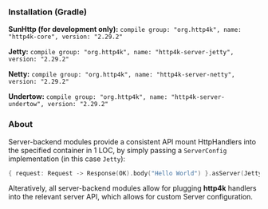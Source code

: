 ### Installation (Gradle)
**SunHttp (for development only):** ```compile group: "org.http4k", name: "http4k-core", version: "2.29.2"```

**Jetty:** ```compile group: "org.http4k", name: "http4k-server-jetty", version: "2.29.2"```

**Netty:** ```compile group: "org.http4k", name: "http4k-server-netty", version: "2.29.2"```

**Undertow:** ```compile group: "org.http4k", name: "http4k-server-undertow", version: "2.29.2"```

### About
Server-backend modules provide a consistent API mount HttpHandlers into the specified container in 1 LOC, by simply passing a `ServerConfig` implementation (in this case `Jetty`):

```kotlin
{ request: Request -> Response(OK).body("Hello World") }.asServer(Jetty(8000)).start().block()
```
Alteratively, all server-backend modules allow for plugging **http4k** handlers into the relevant server API, which allows for custom Server configuration.
